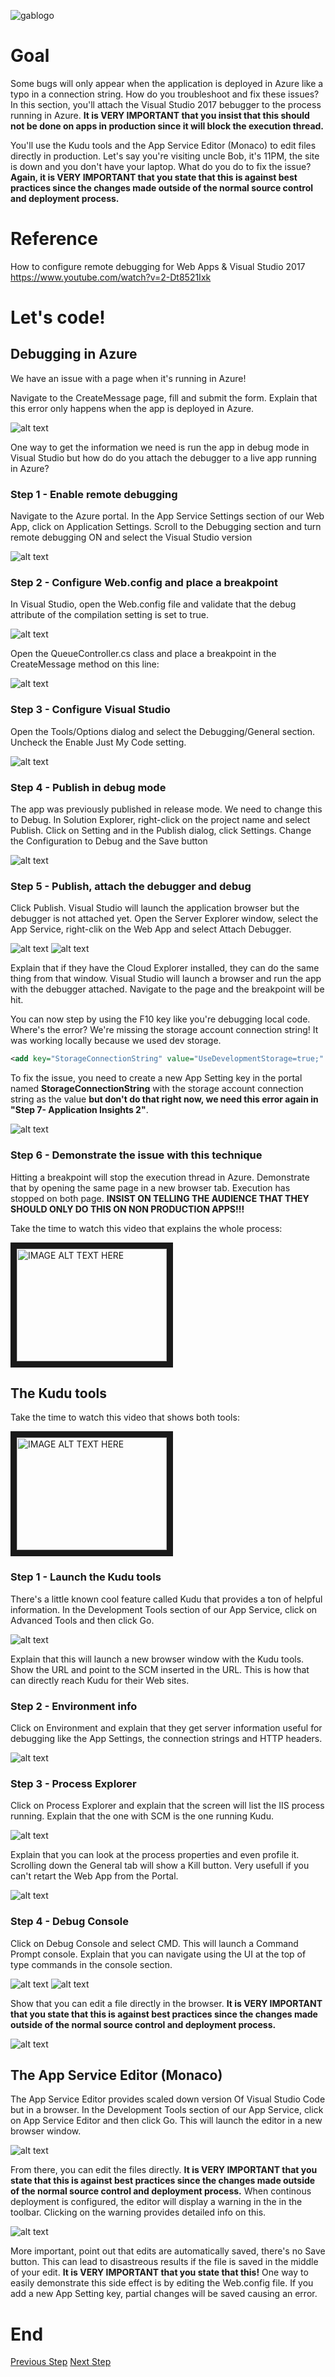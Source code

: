![gablogo][gablogo]
# Goal
Some bugs will only appear when the application is deployed in Azure like a typo in a connection string.  How do you troubleshoot and fix these issues?  In this section, you'll attach the Visual Studio 2017 bebugger to the process running in Azure.  **It is VERY IMPORTANT that you insist that this should not be done on apps in production since it will block the execution thread.**

You'll use the Kudu tools and the App Service Editor (Monaco) to edit files directly in production.  Let's say you're visiting uncle Bob, it's 11PM, the site is down and you don't have your laptop.  What do you do to fix the issue?  **Again, it is VERY IMPORTANT that you state that this is against best practices since the changes made outside of the normal source control and deployment process.**

# Reference
How to configure remote debugging for Web Apps & Visual Studio 2017
https://www.youtube.com/watch?v=2-Dt8521Ixk

# Let's code!
## Debugging in Azure
We have an issue with a page when it's running in Azure!

Navigate to the CreateMessage page, fill and submit the form. Explain that this error only happens when the app is deployed in Azure.

![alt text][Debug00]

One way to get the information we need is run the app in debug mode in Visual Studio but how do do you attach the debugger to a live app running in Azure?

### Step 1 - Enable remote debugging
Navigate to the Azure portal.  In the App Service Settings section of our Web App, click on Application Settings.  Scroll to the Debugging section and turn remote debugging ON and select the Visual Studio version

![alt text][Debug0]

### Step 2 - Configure Web.config and place a breakpoint
In Visual Studio, open the Web.config file and validate that the debug attribute of the compilation setting is set to true.

![alt text][Debug1]

Open the QueueController.cs class and place a breakpoint in the CreateMessage method on this line:

![alt text][Debug10]

### Step 3 - Configure Visual Studio
Open the Tools/Options dialog and select the Debugging/General section.  Uncheck the Enable Just My Code setting.

![alt text][Debug2]

### Step 4 - Publish in debug mode
The app was previously published in release mode.  We need to change this to Debug.  In Solution Explorer, right-click on the project name and select Publish.  Click on Setting and in the Publish dialog, click Settings.  Change the Configuration to Debug and the Save button

![alt text][Debug3]

### Step 5 - Publish, attach the debugger and debug
Click Publish.  Visual Studio will launch the application browser but the debugger is not attached yet.  Open the Server Explorer window, select the App Service, right-clik on the Web App and select Attach Debugger.

![alt text][Debug4]
![alt text][Debug5]

Explain that if they have the Cloud Explorer installed, they can do the same thing from that window.  Visual Studio will launch a browser and run the app with the debugger attached.  Navigate to the page and the breakpoint will be hit.

You can now step by using the F10 key like you're debugging local code.  Where's the error?  We're missing the storage account connection string! It was working locally because we used dev storage.

```xml
<add key="StorageConnectionString" value="UseDevelopmentStorage=true;" />
```
To fix the issue, you need to create a new App Setting key in the portal named **StorageConnectionString** with the storage account connection string as the value **but don't do that right now, we need this error again in "Step 7- Application Insights 2"**.

![alt text][Debug11]

### Step 6 - Demonstrate the issue with this technique
Hitting a breakpoint will stop the execution thread in Azure.  Demonstrate that by opening the same page in a new browser tab.  Execution has stopped on both page.  **INSIST ON TELLING THE AUDIENCE THAT THEY SHOULD ONLY DO THIS ON NON PRODUCTION APPS!!!**


Take the time to watch this video that explains the whole process:

<a href="http://www.youtube.com/watch?feature=player_embedded&v=2-Dt8521Ixk" target="_blank"><img src="http://img.youtube.com/vi/2-Dt8521Ixk/0.jpg" 
alt="IMAGE ALT TEXT HERE" width="240" height="180" border="10" /></a>


## The Kudu tools
Take the time to watch this video that shows both tools:

<a href="http://www.youtube.com/watch?feature=player_embedded&v=BbtPyvEdg3s" target="_blank"><img src="http://img.youtube.com/vi/BbtPyvEdg3s/0.jpg" 
alt="IMAGE ALT TEXT HERE" width="240" height="180" border="10" /></a>


### Step 1 - Launch the Kudu tools
There's a little known cool feature called Kudu that provides a ton of helpful information.  In the Development Tools section of our App Service, click on Advanced Tools and then click Go.

![alt text][Kudu1]

Explain that this will launch a new browser window with the Kudu tools.  Show the URL and point to the SCM inserted in the URL.  This is how that can directly reach Kudu for their Web sites.

### Step 2 - Environment info
Click on Environment and explain that they get server information useful for debugging like the App Settings, the connection strings and HTTP headers.

![alt text][Kudu0]

### Step 3 - Process Explorer
Click on Process Explorer and explain that the screen will list the IIS process running.  Explain that the one with SCM is the one running Kudu.

![alt text][Kudu2]

Explain that you can look at the process properties and even profile it.  Scrolling down the General tab will show a Kill button.  Very usefull if you can't retart the Web App from the Portal.

![alt text][Kudu3]

### Step 4 - Debug Console
Click on Debug Console and select CMD.  This will launch a Command Prompt console.  Explain that you can navigate using the UI at the top of type commands in the console section.

![alt text][Kudu4]
![alt text][Kudu5]

Show that you can edit a file directly in the browser.  **It is VERY IMPORTANT that you state that this is against best practices since the changes made outside of the normal source control and deployment process.**

![alt text][Kudu6]

## The App Service Editor (Monaco)
The App Service Editor provides scaled down version Of Visual Studio Code but in a browser.  In the Development Tools section of our App Service, click on App Service Editor and then click Go.  This will launch the editor in a new browser window.

![alt text][Monaco1]

From there, you can edit the files directly.  **It is VERY IMPORTANT that you state that this is against best practices since the changes made outside of the normal source control and deployment process.**  When continous deployment is configured, the editor will display a warning in the in the toolbar.  Clicking on the warning provides detailed info on this. 

![alt text][Monaco2]

More important, point out that edits are automatically saved, there's no Save button.  This can lead to disastreous results if the file is saved in the middle of your edit.   **It is VERY IMPORTANT that you state that this!**  One way to easily demonstrate this side effect is by editing the Web.config file.  If you add a new App Setting key, partial changes will be saved causing an error.

# End
[Previous Step](../Step5/README.md)
[Next Step](../Step7/README.md)

[gablogo]: ../media/logo-2018-500x444.png "Global Azure Bootcamp logo"

[Debug00]: https://raw.githubusercontent.com/MSDEVMTL/2018-04-21-GlobalAzureBootcamp2018/master/Step6/media/debug00.png "Debug"
[Debug0]: https://raw.githubusercontent.com/MSDEVMTL/2018-04-21-GlobalAzureBootcamp2018/master/Step6/media/debug0.png "Debug"
[Debug1]: https://raw.githubusercontent.com/MSDEVMTL/2018-04-21-GlobalAzureBootcamp2018/master/Step6/media/debug1.png "Debug"
[Debug10]: https://raw.githubusercontent.com/MSDEVMTL/2018-04-21-GlobalAzureBootcamp2018/master/Step6/media/debug10.png "Debug"
[Debug11]: https://raw.githubusercontent.com/MSDEVMTL/2018-04-21-GlobalAzureBootcamp2018/master/Step6/media/debug11.png "Debug"
[Debug2]: https://raw.githubusercontent.com/MSDEVMTL/2018-04-21-GlobalAzureBootcamp2018/master/Step6/media/debug2.png "Debug"
[Debug3]: https://raw.githubusercontent.com/MSDEVMTL/2018-04-21-GlobalAzureBootcamp2018/master/Step6/media/debug3.png "Debug"
[Debug4]: https://raw.githubusercontent.com/MSDEVMTL/2018-04-21-GlobalAzureBootcamp2018/master/Step6/media/debug4.png "Debug"
[Debug5]: https://raw.githubusercontent.com/MSDEVMTL/2018-04-21-GlobalAzureBootcamp2018/master/Step6/media/debug5.png "Debug"

[Monaco1]: https://raw.githubusercontent.com/MSDEVMTL/2018-04-21-GlobalAzureBootcamp2018/master/Step6/media/Monaco1.png "Monaco"
[Monaco2]: https://raw.githubusercontent.com/MSDEVMTL/2018-04-21-GlobalAzureBootcamp2018/master/Step6/media/Monaco2.png "Monaco"

[Kudu0]: https://raw.githubusercontent.com/MSDEVMTL/2018-04-21-GlobalAzureBootcamp2018/master/Step6/media/Kudu0.png "Kudu"
[Kudu1]: https://raw.githubusercontent.com/MSDEVMTL/2018-04-21-GlobalAzureBootcamp2018/master/Step6/media/Kudu1.png "Kudu"
[Kudu2]: https://raw.githubusercontent.com/MSDEVMTL/2018-04-21-GlobalAzureBootcamp2018/master/Step6/media/Kudu2.png "Kudu"
[Kudu3]: https://raw.githubusercontent.com/MSDEVMTL/2018-04-21-GlobalAzureBootcamp2018/master/Step6/media/Kudu3.png "Kudu"
[Kudu4]: https://raw.githubusercontent.com/MSDEVMTL/2018-04-21-GlobalAzureBootcamp2018/master/Step6/media/Kudu4.png "Kudu"
[Kudu5]: https://raw.githubusercontent.com/MSDEVMTL/2018-04-21-GlobalAzureBootcamp2018/master/Step6/media/Kudu4-2.png "Kudu"
[Kudu6]: https://raw.githubusercontent.com/MSDEVMTL/2018-04-21-GlobalAzureBootcamp2018/master/Step6/media/Kudu5.png "Kudu"
